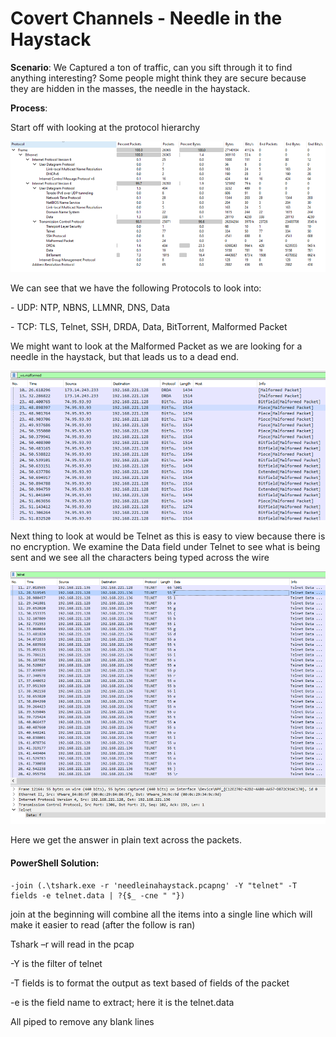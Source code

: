 # Covert Channels - Needle in the Haystack

**Scenario**: We Captured a ton of traffic, can you sift through it to find anything interesting? Some people might think they are secure because they are hidden in the masses, the needle in the haystack.

**Process**:&#x20;

Start off with looking at the protocol hierarchy

![](<../.gitbook/assets/image (18) (1) (1) (1) (1).png>)

We can see that we have the following Protocols to look into:

\-          UDP: NTP, NBNS, LLMNR, DNS, Data

\-          TCP: TLS, Telnet, SSH, DRDA, Data, BitTorrent, Malformed Packet

We might want to look at the Malformed Packet as we are looking for a needle in the haystack, but that leads us to a dead end.

![](<../.gitbook/assets/image (16) (1) (1).png>)

Next thing to look at would be Telnet as this is easy to view because there is no encryption. We examine the Data field under Telnet to see what is being sent and we see all the characters being typed across the wire

![](<../.gitbook/assets/image (17) (1) (1) (1).png>)

Here we get the answer in  plain text across the packets.

#### PowerShell Solution:

```
-join (.\tshark.exe -r 'needleinahaystack.pcapng' -Y "telnet" -T fields -e telnet.data | ?{$_ -cne " "})
```

join at the beginning will combine all the items into a single line which will make it easier to read (after the follow is ran)

Tshark –r will read in the pcap

\-Y is the filter of telnet

\-T fields is to format the output as text based of fields of the packet

\-e is the field name to extract; here it is the telnet.data

All piped to remove any blank lines

